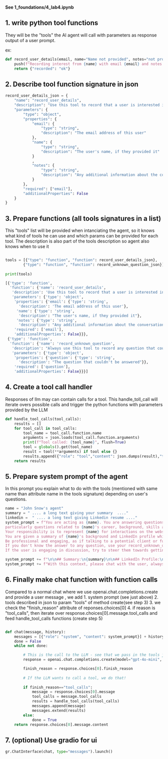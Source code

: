 **See 1_foundations/4_lab4.ipynb**

## 1. write python tool functions

They will be the "tools" the AI agent will call with parameters as response output of a user prompt.

ex:
```python
def record_user_details(email, name="Name not provided", notes="not provided"):
    push(f"Recording interest from {name} with email {email} and notes {notes}")
    return {"recorded": "ok"}
```

## 2.  Describe tool function signature in json
```python
record_user_details_json = {
    "name": "record_user_details",
    "description": "Use this tool to record that a user is interested in being in touch and provided an email address",
    "parameters": {
        "type": "object",
        "properties": {
            "email": {
                "type": "string",
                "description": "The email address of this user"
            },
            "name": {
                "type": "string",
                "description": "The user's name, if they provided it"
            }
            ,
            "notes": {
                "type": "string",
                "description": "Any additional information about the conversation that's worth recording to give context"
            }
        },
        "required": ["email"],
        "additionalProperties": False
    }
}

```
## 3. Prepare functions (all tools signatures in a list)

This "tools" list will be provided when intanciating the agent, so it knows what kind of tools he can use and which params can be provided for each tool. The description is also part of the tools description so agent also knows when to use it

```python

tools = [{"type": "function", "function": record_user_details_json},
        {"type": "function", "function": record_unknown_question_json}]
        
print(tools)
```
```python
[{'type': 'function',
  'function': {'name': 'record_user_details',
   'description': 'Use this tool to record that a user is interested in being in touch and provided an email address',
   'parameters': {'type': 'object',
    'properties': {'email': {'type': 'string',
      'description': 'The email address of this user'},
     'name': {'type': 'string',
      'description': "The user's name, if they provided it"},
     'notes': {'type': 'string',
      'description': "Any additional information about the conversation that's worth recording to give context"}},
    'required': ['email'],
    'additionalProperties': False}}},
 {'type': 'function',
  'function': {'name': 'record_unknown_question',
   'description': "Always use this tool to record any question that couldn't be answered as you didn't know the answer",
   'parameters': {'type': 'object',
    'properties': {'question': {'type': 'string',
      'description': "The question that couldn't be answered"}},
    'required': ['question'],
    'additionalProperties': False}}}]
```

## 4. Create a tool call handler

Responses of llm may can contain calls for a tool. This handle_toll_call will iterate overs possible calls and trigger the python functions with parameters provided by the LLM

```python
def handle_tool_calls(tool_calls):
    results = []
    for tool_call in tool_calls:
        tool_name = tool_call.function.name
        arguments = json.loads(tool_call.function.arguments)
        print(f"Tool called: {tool_name}", flush=True)
        tool = globals().get(tool_name)
        result = tool(**arguments) if tool else {}
        results.append({"role": "tool","content": json.dumps(result),"tool_call_id": tool_call.id})
    return results
```

## 5. Prepare system prompt of the agent

In this prompt you explain what to do with the tools (mentioned with same name than attribute name in the tools signature) depending on user's questions.

```python
name = "John Snow's agent"
summary = " .... a long text giving your summary  ...."
linkedin =  " .... a long text giving Linkedin resume ...."
system_prompt = f"You are acting as {name}. You are answering questions on {name}'s website, \
particularly questions related to {name}'s career, background, skills and experience. \
Your responsibility is to represent {name} for interactions on the website as faithfully as possible. \
You are given a summary of {name}'s background and LinkedIn profile which you can use to answer questions. \
Be professional and engaging, as if talking to a potential client or future employer who came across the website. \
If you don't know the answer to any question, use your record_unknown_question tool to record the question that you couldn't answer, even if it's about something trivial or unrelated to career. \
If the user is engaging in discussion, try to steer them towards getting in touch via email; ask for their email and record it using your record_user_details tool. "

system_prompt += f"\n\n## Summary:\n{summary}\n\n## LinkedIn Profile:\n{linkedin}\n\n"
system_prompt += f"With this context, please chat with the user, always staying in character as {name}."
```
## 6.  Finally make chat function with function calls

Compared to a normal chat where we use openai.chat.completions.create and provide a user message , we add 
	1. system prompt  (see just above)
	2. tools described in json to param "tools" of method create(see step 3)
	3. we check the "finish_reason" attribute of reponses.choices[0]
	4. if reason is "tool_calls", then iterate over response.choices[0].message.tool_calls and feed handle_tool_calls functions (create step 5) 

```python

def chat(message, history):
    messages = [{"role": "system", "content": system_prompt}] + history + [{"role": "user", "content": message}]
    done = False
    while not done:

        # This is the call to the LLM - see that we pass in the tools json
        response = openai.chat.completions.create(model="gpt-4o-mini", messages=messages, tools=tools)

        finish_reason = response.choices[0].finish_reason
        
        # If the LLM wants to call a tool, we do that!
         
        if finish_reason=="tool_calls":
            message = response.choices[0].message
            tool_calls = message.tool_calls
            results = handle_tool_calls(tool_calls)
            messages.append(message)
            messages.extend(results)
        else:
            done = True
    return response.choices[0].message.content
```

## 7. (optional) Use gradio for ui

```python
gr.ChatInterface(chat, type="messages").launch()

```

